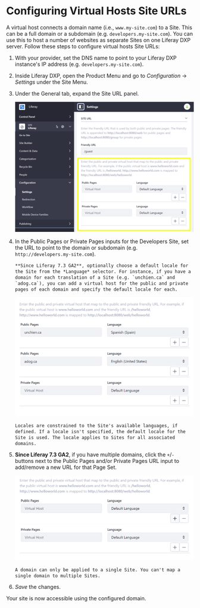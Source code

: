 # Configuring Virtual Hosts Site URLs

A virtual host connects a domain name (i.e., `www.my-site.com`) to a Site. This can be a full domain or a subdomain (e.g. `developers.my-site.com`). You can use this to host a number of websites as separate Sites on one Liferay DXP server. Follow these steps to configure virtual hosts Site URLs:

1. With your provider, set the DNS name to point to your Liferay DXP instance's IP address (e.g. `developers.my-site.com`). <!-- I think we can take this .5 step further by either linking to a often cited resource on how on a common domain name provider, a user would update the DNS name to point to a particular IP address. -->
1. Inside Liferay DXP, open the Product Menu and go to *Configuration* &rarr; *Settings* under the Site Menu.
1. Under the General tab, expand the Site URL panel.

    ![When configuring virtual hosts, the public and private pages of a site can be configured to different domains.](./configuring-virtual-hosts-site-urls/images/01.png)

1. In the Public Pages or Private Pages inputs for the Developers Site, set the URL to point to the domain or subdomain (e.g. `http://developers.my-site.com`).

    ```{note}
    **Since Liferay 7.3 GA2**, optionally choose a default locale for the Site from the *Language* selector. For instance, if you have a domain for each translation of a Site (e.g. `unchien.ca` and `adog.ca`), you can add a virtual host for the public and private pages of each domain and specify the default locale for each.
    ```

      ![You can point virtual hosts to specific locales.](./configuring-virtual-hosts-site-urls/images/02.png)

    ```{note}
    Locales are constrained to the Site's available languages, if defined. If a locale isn't specified, the default locale for the Site is used. The locale applies to Sites for all associated domains.
    ```

1. **Since Liferay 7.3 GA2**, if you have multiple domains, click the `+`/`-` buttons next to the Public Pages and/or Private Pages URL input to add/remove a new URL for that Page Set.

    ![You can add multiple virtual hosts to point to different domains.](./configuring-virtual-hosts-site-urls/images/03.png)

    ```{important}
    A domain can only be applied to a single Site. You can't map a single domain to multiple Sites.
    ```

1. *Save* the changes.

Your site is now accessible using the configured domain.
